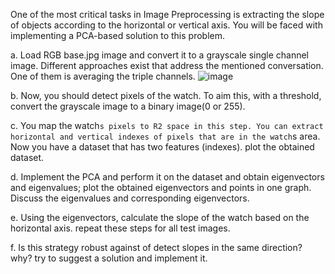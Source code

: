 One of the most critical tasks in Image Preprocessing is extracting the slope of objects according to the horizontal or vertical axis. You will be faced with implementing a PCA-based solution to this
problem.

a. Load RGB base.jpg image and convert it to a grayscale single channel image. Different approaches exist that address the mentioned conversation. One of them is averaging the
triple channels.
![image](https://github.com/niloufareshghi/Pattern-Recognition/assets/47944007/6c43a095-71a1-4b1a-8fcf-0a06642edf01)


b. Now, you should detect pixels of the watch. To aim this, with a threshold, convert the grayscale image to a binary image(0 or 255).

c. You map the watch`s pixels to R2 space in this step. You can extract horizontal and vertical indexes of pixels that are in the watch`s area. Now you have a dataset that has two features
(indexes). plot the obtained dataset.

d. Implement the PCA and perform it on the dataset and obtain eigenvectors and eigenvalues; plot the obtained eigenvectors and points in one graph. Discuss the eigenvalues and
corresponding eigenvectors.

e. Using the eigenvectors, calculate the slope of the watch based on the horizontal axis. repeat these steps for all test images.

f. Is this strategy robust against of detect slopes in the same direction? why? try to suggest a solution and implement it.
